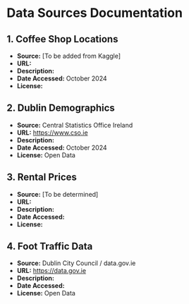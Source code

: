 # Data Sources Documentation

## 1. Coffee Shop Locations
- **Source:** [To be added from Kaggle]
- **URL:** 
- **Description:** 
- **Date Accessed:** October 2024
- **License:** 

## 2. Dublin Demographics
- **Source:** Central Statistics Office Ireland
- **URL:** https://www.cso.ie
- **Description:** 
- **Date Accessed:** October 2024
- **License:** Open Data

## 3. Rental Prices
- **Source:** [To be determined]
- **URL:** 
- **Description:** 
- **Date Accessed:** 
- **License:** 

## 4. Foot Traffic Data
- **Source:** Dublin City Council / data.gov.ie
- **URL:** https://data.gov.ie
- **Description:** 
- **Date Accessed:** 
- **License:** Open Data